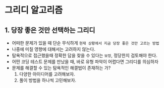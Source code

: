 # 그리디 알고리즘

## 1. 당장 좋은 것만 선택하는 그리디
- 어떠한 문제가 있을 때 단순 무식하게 `현재 상황에서 지금 당장 좋은 것만 고르는 방법`  
- 나중에 미칠 영향에 대해서는 고려하지 않는다.
- 탐욕적으로 접근했을때 정확한 답을 찾을 수 있다는 `보장`, 정당한지 검토해야 한다.
- 어떤 코딩 테스트 문제를 만났을 때, 바로 유형 파악이 어렵다면 그리디를 의심하자
- 문제를 해결할 수 있는 탐욕적인 해결법이 존재하는 가?
   1. 다양한 아이디어를 고려해보자.
   2. 풀이 방법을 하나씩 고민해보자.  

